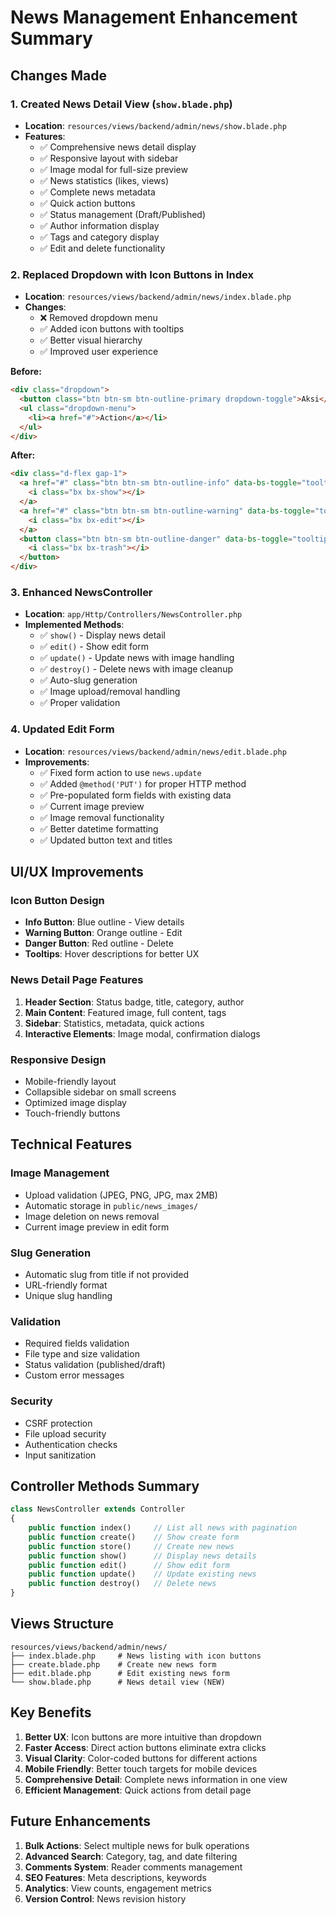 # News Management Enhancement Summary

## Changes Made

### 1. Created News Detail View (`show.blade.php`)
- **Location**: `resources/views/backend/admin/news/show.blade.php`
- **Features**:
  - ✅ Comprehensive news detail display
  - ✅ Responsive layout with sidebar
  - ✅ Image modal for full-size preview
  - ✅ News statistics (likes, views)
  - ✅ Complete news metadata
  - ✅ Quick action buttons
  - ✅ Status management (Draft/Published)
  - ✅ Author information display
  - ✅ Tags and category display
  - ✅ Edit and delete functionality

### 2. Replaced Dropdown with Icon Buttons in Index
- **Location**: `resources/views/backend/admin/news/index.blade.php`
- **Changes**:
  - ❌ Removed dropdown menu
  - ✅ Added icon buttons with tooltips
  - ✅ Better visual hierarchy
  - ✅ Improved user experience

**Before:**
```html
<div class="dropdown">
  <button class="btn btn-sm btn-outline-primary dropdown-toggle">Aksi</button>
  <ul class="dropdown-menu">
    <li><a href="#">Action</a></li>
  </ul>
</div>
```

**After:**
```html
<div class="d-flex gap-1">
  <a href="#" class="btn btn-sm btn-outline-info" data-bs-toggle="tooltip" title="Lihat Detail">
    <i class="bx bx-show"></i>
  </a>
  <a href="#" class="btn btn-sm btn-outline-warning" data-bs-toggle="tooltip" title="Edit">
    <i class="bx bx-edit"></i>
  </a>
  <button class="btn btn-sm btn-outline-danger" data-bs-toggle="tooltip" title="Hapus">
    <i class="bx bx-trash"></i>
  </button>
</div>
```

### 3. Enhanced NewsController
- **Location**: `app/Http/Controllers/NewsController.php`
- **Implemented Methods**:
  - ✅ `show()` - Display news detail
  - ✅ `edit()` - Show edit form
  - ✅ `update()` - Update news with image handling
  - ✅ `destroy()` - Delete news with image cleanup
  - ✅ Auto-slug generation
  - ✅ Image upload/removal handling
  - ✅ Proper validation

### 4. Updated Edit Form
- **Location**: `resources/views/backend/admin/news/edit.blade.php`
- **Improvements**:
  - ✅ Fixed form action to use `news.update`
  - ✅ Added `@method('PUT')` for proper HTTP method
  - ✅ Pre-populated form fields with existing data
  - ✅ Current image preview
  - ✅ Image removal functionality
  - ✅ Better datetime formatting
  - ✅ Updated button text and titles

## UI/UX Improvements

### Icon Button Design
- **Info Button**: Blue outline - View details
- **Warning Button**: Orange outline - Edit
- **Danger Button**: Red outline - Delete
- **Tooltips**: Hover descriptions for better UX

### News Detail Page Features
1. **Header Section**: Status badge, title, category, author
2. **Main Content**: Featured image, full content, tags
3. **Sidebar**: Statistics, metadata, quick actions
4. **Interactive Elements**: Image modal, confirmation dialogs

### Responsive Design
- Mobile-friendly layout
- Collapsible sidebar on small screens
- Optimized image display
- Touch-friendly buttons

## Technical Features

### Image Management
- Upload validation (JPEG, PNG, JPG, max 2MB)
- Automatic storage in `public/news_images/`
- Image deletion on news removal
- Current image preview in edit form

### Slug Generation
- Automatic slug from title if not provided
- URL-friendly format
- Unique slug handling

### Validation
- Required fields validation
- File type and size validation
- Status validation (published/draft)
- Custom error messages

### Security
- CSRF protection
- File upload security
- Authentication checks
- Input sanitization

## Controller Methods Summary

```php
class NewsController extends Controller
{
    public function index()     // List all news with pagination
    public function create()    // Show create form
    public function store()     // Create new news
    public function show()      // Display news details
    public function edit()      // Show edit form
    public function update()    // Update existing news
    public function destroy()   // Delete news
}
```

## Views Structure

```
resources/views/backend/admin/news/
├── index.blade.php     # News listing with icon buttons
├── create.blade.php    # Create new news form
├── edit.blade.php      # Edit existing news form
└── show.blade.php      # News detail view (NEW)
```

## Key Benefits

1. **Better UX**: Icon buttons are more intuitive than dropdown
2. **Faster Access**: Direct action buttons eliminate extra clicks
3. **Visual Clarity**: Color-coded buttons for different actions
4. **Mobile Friendly**: Better touch targets for mobile devices
5. **Comprehensive Detail**: Complete news information in one view
6. **Efficient Management**: Quick actions from detail page

## Future Enhancements

1. **Bulk Actions**: Select multiple news for bulk operations
2. **Advanced Search**: Category, tag, and date filtering
3. **Comments System**: Reader comments management
4. **SEO Features**: Meta descriptions, keywords
5. **Analytics**: View counts, engagement metrics
6. **Version Control**: News revision history
